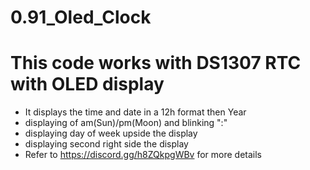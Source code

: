 # 0.91_Oled_Clock

# This code works with DS1307 RTC with OLED display
 - It displays the time and date in a 12h format then Year
 - displaying of am(Sun)/pm(Moon) and blinking ":"
 - displaying day of week upside the display
 - displaying second right side the display
 - Refer to https://discord.gg/h8ZQkpgWBv for more details
